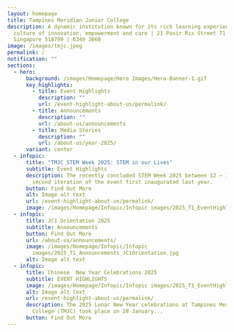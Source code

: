 ```yaml
---
layout: homepage
title: Tampines Meridian Junior College
description: A dynamic institution known for its rich learning experiences in a
  culture of innovation, empowerment and care | 21 Pasir Ris Street 71,
  Singapore 518799 | 6349 3660
image: /images/tmjc.jpeg
permalink: /
notification: ""
sections:
  - hero:
      background: /images/Homepage/Hero Images/Hero-Banner-1.gif
      key_highlights:
        - title: Event Highlights
          description: ""
          url: /event-highlight-about-us/permalink/
        - title: Announcements
          description: ""
          url: /about-us/announcements
        - title: Media Stories
          description: ""
          url: /about-us/year-2025/
      variant: center
  - infopic:
      title: "TMJC STEM Week 2025: STEM in our Lives"
      subtitle: Event Highlights
      description: The recently concluded STEM Week 2025 between 12 – 19 Feb was a
        second iteration of the event first inaugurated last year.
      button: Find Out More
      alt: Image alt text
      url: /event-highlight-about-us/permalink/
      image: /images/Homepage/Infopic/Infopic images/2025_T1_EventHighlights_STEM.jpg
  - infopic:
      title: JC1 Orientation 2025
      subtitle: Announcements
      button: Find Out More
      url: /about-us/announcements/
      image: /images/Homepage/Infopic/Infopic
        images/2025_T1_Announcements_JC1Orientation.jpg
      alt: Image alt text
  - infopic:
      title: Chinese  New Year Celebrations 2025
      subtitle: EVENT HIGHLIGHTS
      image: /images/Homepage/Infopic/Infopic images/2025_T1_EventHighlights_CNY.jpg
      alt: Image alt text
      url: /event-highlight-about-us/permalink/
      description: The 2025 Lunar New Year celebrations at Tampines Meridian Junior
        College (TMJC) took place on 28 January...
      button: Find Out More
---
```

